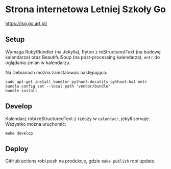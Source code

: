 Strona internetowa Letniej Szkoły Go
====================================

https://lsg.go.art.pl/

Setup
-----

Wymaga Ruby/Bundler (na Jekylla), Pyton z reStructuredText (na budowę kalendarza) oraz BeautifulSoup (na post-processing kalendarza), `entr` do oglądania zmian w kalendarzu.

Na Debianach można zainstalować następująco:

```
sudo apt-get install bundler python3-docutils python3-bs4 entr
bundle config set --local path 'vendor/bundle'
bundle install
```

Develop
-------

Kalendarz robi reStructuredText z rzeczy w `calendar/`, jekyll servuje. Wszystko można uruchomić:

```
make develop
```

Deploy
------

GitHub actions robi push na produkcje, gdzie `make publish` robi update.
